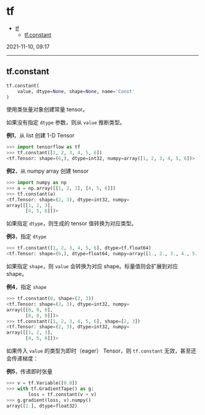 # tf

- [tf](#tf)
  - [tf.constant](#tfconstant)

2021-11-10, 09:17
***

## tf.constant

```py
tf.constant(
    value, dtype=None, shape=None, name='Const'
)
```

使用类张量对象创建常量 tensor。

如果没有指定 `dtype` 参数，则从 `value` 推断类型。

**例1**，从 list 创建 1-D Tensor

```py
>>> import tensorflow as tf
>>> tf.constant([1, 2, 3, 4, 5, 6])
<tf.Tensor: shape=(6,), dtype=int32, numpy=array([1, 2, 3, 4, 5, 6])>
```

**例2**，从 numpy array 创建 tensor

```py
>>> import numpy as np
>>> a = np.array([[1, 2, 3], [4, 5, 6]])
>>> tf.constant(a)
<tf.Tensor: shape=(2, 3), dtype=int32, numpy=
array([[1, 2, 3],
       [4, 5, 6]])>
```

如果指定 `dtype`，则生成的 tensor 值转换为对应类型。

**例3**，指定 `dtype`

```py
>>> tf.constant([1, 2, 3, 4, 5, 6], dtype=tf.float64)
<tf.Tensor: shape=(6,), dtype=float64, numpy=array([1., 2., 3., 4., 5., 6.])>
```

如果指定 `shape`，则 `value` 会转换为对应 shape。标量值则会扩展到对应 shape。

**例4**，指定 `shape`

```py
>>> tf.constant(0, shape=(2, 3))
<tf.Tensor: shape=(2, 3), dtype=int32, numpy=
array([[0, 0, 0],
       [0, 0, 0]])>
>>> tf.constant([1, 2, 3, 4, 5, 6], shape=[2, 3])
<tf.Tensor: shape=(2, 3), dtype=int32, numpy=
array([[1, 2, 3],
       [4, 5, 6]])>
```

如果传入 `value` 的类型为即时（eager） Tensor，则 `tf.constant` 无效，甚至还会传递梯度：

**例5**，传递即时张量

```py
>>> v = tf.Variable([0.0])
>>> with tf.GradientTape() as g:
        loss = tf.constant(v + v)
>>> g.gradient(loss, v).numpy()
array([2.], dtype=float32)
```

